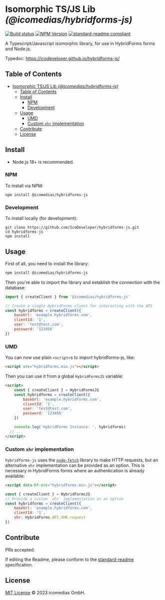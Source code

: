 # Isomorphic TS/JS Lib _(@icomedias/hybridforms-js)_

[![Build status](https://img.shields.io/github/actions/workflow/status/IcoDeveloper/hybridforms-js/main.yml?branch=main)](https://github.com/IcoDeveloper/hybridforms-js/actions?query=workflow%3A%22Node.js+CI%22)
[![NPM Version](https://img.shields.io/npm/v/@icomedias/hybridforms-js.svg)](https://npm.im/@icomedias/hybridforms-js)
[![standard-readme compliant](https://img.shields.io/badge/readme%20style-standard-brightgreen.svg)](https://github.com/RichardLitt/standard-readme)

A Typescript/Javascript isomorphic library, for use in HybridForms forms and Node.js.

Typedoc: https://icodeveloper.github.io/hybridforms-js/

## Table of Contents

- [Isomorphic TS/JS Lib _(@icomedias/hybridforms-js)_](#isomorphic-tsjs-lib-icomediashybridforms-js)
  - [Table of Contents](#table-of-contents)
  - [Install](#install)
    - [NPM](#npm)
    - [Development](#development)
  - [Usage](#usage)
    - [UMD](#umd)
    - [Custom `xhr` implementation](#custom-xhr-implementation)
  - [Contribute](#contribute)
  - [License](#license)

## Install

- Node.js 18+ is recommended.

### NPM

To install via NPM:

```
npm install @icomedias/hybridforms-js
```

### Development

To install locally (for development):

```
git clone https://github.com/IcoDeveloper/hybridforms-js.git
cd hybridforms-js
npm install
```

## Usage

First of all, you need to install the library:

```sh
npm install @icomedias/hybridforms-js
```

Then you're able to import the library and establish the connection with the database:

```js
import { createClient } from '@icomedias/hybridforms-js'

// Create a single HybridForms client for interacting with the API
const hybridforms = createClient({
    baseUrl: 'example.hybridforms.com',
    clientId: '1',
    user: 'test@test.com',
    password: '123456'
})
```

### UMD

You can now use plain `<script>`s to import hybridforms-js, like:

```html
<script src="hybridforms.min.js"></script>
```

Then you can use it from a global `HybridFormsJS` variable:

```html
<script>
    const { createClient } = HybridFormsJS
    const hybridforms = createClient({
        baseUrl: 'example.hybridforms.com',
        clientId: '1',
        user: 'test@test.com',
        password: '123456'
    })

    console.log('HybridForms Instance: ', hybridforms)
  // ...
</script>
```

### Custom `xhr` implementation

`hybridforms-js` uses the [`node-fetch`](https://www.npmjs.com/package/node-fetch) library to make HTTP requests, but an alternative `xhr` implementation can be provided as an option. This is necessary in HybridForms forms where an authentication is already available:

```html
<script data-hf-src="hybridforms.min.js"></script>
```

```js
const { createClient } = HybridFormsJS
// Provide a custom `xhr` implementation as an option
const hybridforms = createClient({
    baseUrl: 'example.hybridforms.com',
    clientId: '1',
    xhr: HybridForms.API.XHR.request
})
```

## Contribute

PRs accepted.

If editing the Readme, please conform to the
[standard-readme](https://github.com/RichardLitt/standard-readme) specification.

## License

[MIT License](LICENSE.md) © 2023 icomedias GmbH.
